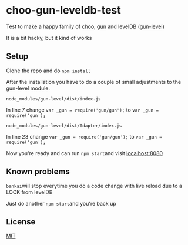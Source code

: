 # choo-gun-leveldb-test

Test to make a happy family of [choo](https://choo.io), [gun](https://github.com/amark/gun) and levelDB ([gun-level](https://github.com/PsychoLlama/gun-level))

It is a bit hacky, but it kind of works

## Setup

Clone the repo and do `npm install`

After the installation you have to do a couple of small adjustments to the gun-level module.

`node_modules/gun-level/dist/index.js`

In line 7 change `var _gun = require('gun/gun');` to `var _gun = require('gun');`

`node_modules/gun-level/dist/Adapter/index.js`

In line 23 change `var _gun = require('gun/gun');` to `var _gun = require('gun');`

Now you're ready and can run `npm start`and visit [localhost:8080](https://localhost:8080)


## Known problems

`bankai`will stop everytime you do a code change with live reload due to a LOCK from levelDB

Just do another `npm start`and you're back up

## License

[MIT](LICENSE)